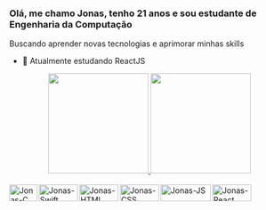 ### Olá, me chamo Jonas, tenho 21 anos e sou estudante de Engenharia da Computação
Buscando aprender novas tecnologias e aprimorar minhas skills


- 🌱 Atualmente estudando ReactJS

<div align="center">
  <a href="https://github.com/jonasemc">
  <img height="180em" src="https://github-readme-stats.vercel.app/api?username=jonasemc&show_icons=true&theme=dracula&include_all_commits=true&count_private=true"/>
  <img height="180em" src="https://github-readme-stats.vercel.app/api/top-langs/?username=jonasemc&layout=compact&langs_count=7&theme=dracula"/>
</div>

<div style="display: inline_block"><br>
  <img align="left" alt="Jonas-C" height="30" width="50" src="https://img.shields.io/badge/C-00599C?style=for-the-badge&logo=c&logoColor=white">
  <img align="left" alt="Jonas-Swift" height="30" width="70" src="https://img.shields.io/badge/Swift-FA7343?style=for-the-badge&logo=swift&logoColor=white">
  <img align="left" alt="Jonas-HTML" height="30" width="70" src="https://img.shields.io/badge/HTML5-E34F26?style=for-the-badge&logo=html5&logoColor=white">
  <img align="left" alt="Jonas-CSS" height="30" width="70" src="https://img.shields.io/badge/CSS3-1572B6?style=for-the-badge&logo=css3&logoColor=white">
  <img align="left" alt="Jonas-JS" height="30" width="90" src="https://img.shields.io/badge/JavaScript-F7DF1E?style=for-the-badge&logo=javascript&logoColor=black">
  <img align="center" alt="Jonas-React" height="30" width="70" src="https://img.shields.io/badge/React-20232A?style=for-the-badge&logo=react&logoColor=61DAFB">
</div>
  

